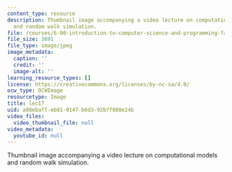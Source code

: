 ```yaml
---
content_type: resource
description: Thumbnail image accompanying a video lecture on computational models
  and random walk simulation.
file: /courses/6-00-introduction-to-computer-science-and-programming-fall-2008/a98ebaffeb819147b6d392b7f888e24b_lec17.jpg
file_size: 3691
file_type: image/jpeg
image_metadata:
  caption: ''
  credit: ''
  image-alt: ''
learning_resource_types: []
license: https://creativecommons.org/licenses/by-nc-sa/4.0/
ocw_type: OCWImage
resourcetype: Image
title: lec17
uid: a98ebaff-eb81-9147-b6d3-92b7f888e24b
video_files:
  video_thumbnail_file: null
video_metadata:
  youtube_id: null
---
```

Thumbnail image accompanying a video lecture on computational models and random walk simulation.